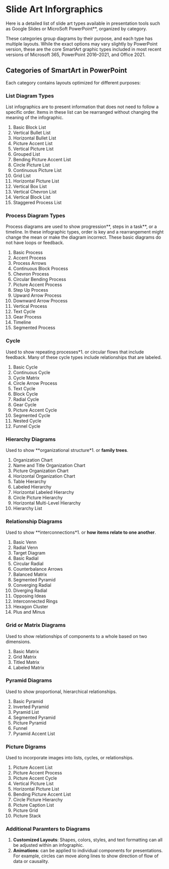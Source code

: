 # Slide Art Inforgraphics

Here is a detailed list of slide art types available in presentation tools such as Google Slides or MicroSoft PowerPoint**, organized by category.

These categories group diagrams by their purpose, and each type has multiple layouts. While the exact options may vary slightly by PowerPoint version, these are the core SmartArt graphic types included in most recent versions of Microsoft 365, PowerPoint 2016–2021, and Office 2021.

## Categories of SmartArt in PowerPoint

Each category contains layouts optimized for different purposes:

### List Diagram Types

List infographics are to present information that does not need to follow a specific order.  Items in these list can be rearranged without changing
the meaning of the infographic.

1. Basic Block List
1. Vertical Bullet List
1. Horizontal Bullet List
1. Picture Accent List
1. Vertical Picture List
1. Grouped List
1. Bending Picture Accent List
1. Circle Picture List
1. Continuous Picture List
1. Grid List
1. Horizontal Picture List
1. Vertical Box List
1. Vertical Chevron List
1. Vertical Block List
1. Staggered Process List

### Process Diagram Types

Process diagrams are used to show progression**, steps in a task**, or a timeline.  In these infographic types, order is key and a rearrangement
might change the mean or make the diagram incorrect.  These
basic diagrams do not have loops or feedback.

1. Basic Process
1. Accent Process
1. Process Arrows
1. Continuous Block Process
1. Chevron Process
1. Circular Bending Process
1. Picture Accent Process
1. Step Up Process
1. Upward Arrow Process
1. Downward Arrow Process
1. Vertical Process
1. Text Cycle
1. Gear Process
1. Timeline
1. Segmented Process

### Cycle

Used to show repeating processes*1. or circular flows that include feedback.
Many of these cycle types include relationships that are labeled.

1. Basic Cycle
1. Continuous Cycle
1. Cycle Matrix
1. Circle Arrow Process
1. Text Cycle
1. Block Cycle
1. Radial Cycle
1. Gear Cycle
1. Picture Accent Cycle
1. Segmented Cycle
1. Nested Cycle
1. Funnel Cycle

### Hierarchy Diagrams

Used to show **organizational structure*1. or **family trees**.

1. Organization Chart
1. Name and Title Organization Chart
1. Picture Organization Chart
1. Horizontal Organization Chart
1. Table Hierarchy
1. Labeled Hierarchy
1. Horizontal Labeled Hierarchy
1. Circle Picture Hierarchy
1. Horizontal Multi-Level Hierarchy
1. Hierarchy List


### Relationship Diagrams

Used to show **interconnections*1. or **how items relate to one another**.

1. Basic Venn
1. Radial Venn
1. Target Diagram
1. Basic Radial
1. Circular Radial
1. Counterbalance Arrows
1. Balanced Matrix
1. Segmented Pyramid
1. Converging Radial
1. Diverging Radial
1. Opposing Ideas
1. Interconnected Rings
1. Hexagon Cluster
1. Plus and Minus

### Grid or Matrix Diagrams

Used to show relationships of components to a whole based on two dimensions.

1. Basic Matrix
1. Grid Matrix
1. Titled Matrix
1. Labeled Matrix

### Pyramid Diagrams

Used to show proportional, hierarchical relationships.

1. Basic Pyramid
1. Inverted Pyramid
1. Pyramid List
1. Segmented Pyramid
1. Picture Pyramid
1. Funnel
1. Pyramid Accent List

### Picture Digrams

Used to incorporate images into lists, cycles, or relationships.

1. Picture Accent List
1. Picture Accent Process
1. Picture Accent Cycle
1. Vertical Picture List
1. Horizontal Picture List
1. Bending Picture Accent List
1. Circle Picture Hierarchy
1. Picture Caption List
1. Picture Grid
1. Picture Stack


### Additional Paramters to Diagrams

1. **Customized Layouts**: Shapes, colors, styles, and text formatting can all be adjusted within an infographic.
1. **Animations**: can be applied to individual components for presentations.  For example, circles can move along lines to
show direction of flow of data or causality.
